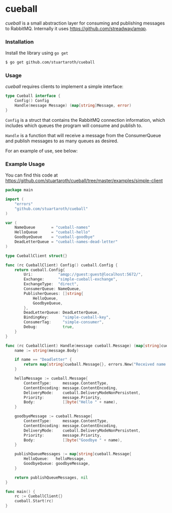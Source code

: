 # cueball

*cueball* is a small abstraction layer for consuming and publishing messages to RabbitMQ. Internally it uses https://github.com/streadway/amqp.

### Installation

Install the library using `go get`

```sh
$ go get github.com/stuartaroth/cueball
```

### Usage

*cueball* requires clients to implement a simple interface:

```go
type Cueball interface {
	Config() Config
	Handle(message Message) (map[string]Message, error)
}
```
`Config` is a struct that contains the RabbitMQ connection information, which includes which queues the program will consume and publish to. 

`Handle` is a function that will receive a message from the ConsumerQueue and publish messages to as many queues as desired.

For an example of use, see below:

### Example Usage

You can find this code at https://github.com/stuartaroth/cueball/tree/master/examples/simple-client

```go
package main

import (
	"errors"
	"github.com/stuartaroth/cueball"
)

var (
	NameQueue       = "cueball-names"
	HelloQueue      = "cueball-hello"
	GoodbyeQueue    = "cueball-goodbye"
	DeadLetterQueue = "cueball-names-dead-letter"
)

type CueballClient struct{}

func (rc CueballClient) Config() cueball.Config {
	return cueball.Config{
		Uri:           "amqp://guest:guest@localhost:5672/",
		Exchange:      "simple-cueball-exchange",
		ExchangeType:  "direct",
		ConsumerQueue: NameQueue,
		PublisherQueues: []string{
			HelloQueue,
			GoodbyeQueue,
		},
		DeadLetterQueue: DeadLetterQueue,
		BindingKey:      "simple-cueball-key",
		ConsumerTag:     "simple-consumer",
		Debug:           true,
	}
}

func (rc CueballClient) Handle(message cueball.Message) (map[string]cueball.Message, error) {
	name := string(message.Body)

	if name == "Deadletter" {
		return map[string]cueball.Message{}, errors.New("Received name that cannot be handled")
	}

	helloMessage := cueball.Message{
		ContentType:     message.ContentType,
		ContentEncoding: message.ContentEncoding,
		DeliveryMode:    cueball.DeliveryModeNonPersistent,
		Priority:        message.Priority,
		Body:            []byte("Hello " + name),
	}

	goodbyeMessage := cueball.Message{
		ContentType:     message.ContentType,
		ContentEncoding: message.ContentEncoding,
		DeliveryMode:    cueball.DeliveryModeNonPersistent,
		Priority:        message.Priority,
		Body:            []byte("Goodbye " + name),
	}

	publishQueueMessages := map[string]cueball.Message{
		HelloQueue:   helloMessage,
		GoodbyeQueue: goodbyeMessage,
	}

	return publishQueueMessages, nil
}

func main() {
	rc := CueballClient{}
	cueball.Start(rc)
}
```